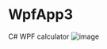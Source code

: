 # WpfApp3
C# WPF calculator
![image](https://user-images.githubusercontent.com/33479464/173504179-67f19593-3a9d-47bb-9900-e979b548342f.png)
